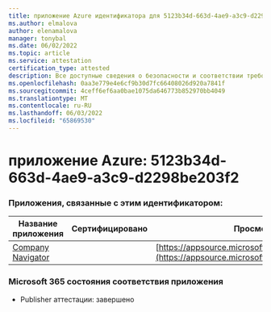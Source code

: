```yaml
---
title: приложение Azure идентификатора для 5123b34d-663d-4ae9-a3c9-d2298be203f2
ms.author: elmalova
author: elenamalova
manager: tonybal
ms.date: 06/02/2022
ms.topic: article
ms.service: attestation
certification_type: attested
description: Все доступные сведения о безопасности и соответствии требованиям для 5123b34d-663d-4ae9-a3c9-d2298be203f2.
ms.openlocfilehash: 0aa3e779e4e6cf9b30d7fc66408026d920a7841f
ms.sourcegitcommit: 4ceff6ef6aa0bae1075da646773b852970bb4049
ms.translationtype: MT
ms.contentlocale: ru-RU
ms.lasthandoff: 06/03/2022
ms.locfileid: "65869530"
---
```

# <a name="azure-app-id-5123b34d-663d-4ae9-a3c9-d2298be203f2"></a>приложение Azure: 5123b34d-663d-4ae9-a3c9-d2298be203f2


### <a name="apps-associated-with-this-id"></a>Приложения, связанные с этим идентификатором:
| **Название приложения** | **Сертифицировано** | **Просмотр в AppSource** |
|--------------|---------------|-----------------------|
| [Company Navigator](../forward/WA200003365.md) |  | [https://appsource.microsoft.com/product/office/WA200003365](https://appsource.microsoft.com/product/office/WA200003365) |

### <a name="microsoft-365-app-compliance-status"></a>Microsoft 365 состояния соответствия приложения
- Publisher аттестации: завершено
